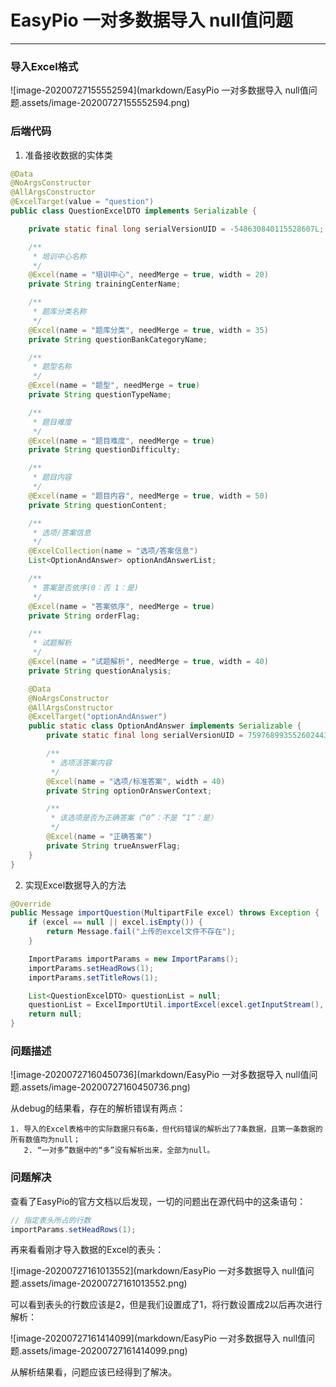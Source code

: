 # EasyPio 一对多数据导入 null值问题

---

### 导入Excel格式

![image-20200727155552594](markdown/EasyPio 一对多数据导入 null值问题.assets/image-20200727155552594.png)

### 后端代码

1. 准备接收数据的实体类

```java
@Data
@NoArgsConstructor
@AllArgsConstructor
@ExcelTarget(value = "question")
public class QuestionExcelDTO implements Serializable {

    private static final long serialVersionUID = -548630840115528607L;

    /**
     * 培训中心名称
     */
    @Excel(name = "培训中心", needMerge = true, width = 20)
    private String trainingCenterName;

    /**
     * 题库分类名称
     */
    @Excel(name = "题库分类", needMerge = true, width = 35)
    private String questionBankCategoryName;

    /**
     * 题型名称
     */
    @Excel(name = "题型", needMerge = true)
    private String questionTypeName;

    /**
     * 题目难度
     */
    @Excel(name = "题目难度", needMerge = true)
    private String questionDifficulty;

    /**
     * 题目内容
     */
    @Excel(name = "题目内容", needMerge = true, width = 50)
    private String questionContent;

    /**
     * 选项/答案信息
     */
    @ExcelCollection(name = "选项/答案信息")
    List<OptionAndAnswer> optionAndAnswerList;

    /**
     * 答案是否依序(0：否 1：是)
     */
    @Excel(name = "答案依序", needMerge = true)
    private String orderFlag;

    /**
     * 试题解析
     */
    @Excel(name = "试题解析", needMerge = true, width = 40)
    private String questionAnalysis;

    @Data
    @NoArgsConstructor
    @AllArgsConstructor
    @ExcelTarget("optionAndAnswer")
    public static class OptionAndAnswer implements Serializable {
        private static final long serialVersionUID = 7597689935526024438L;

        /**
         * 选项活答案内容
         */
        @Excel(name = "选项/标准答案", width = 40)
        private String optionOrAnswerContext;

        /**
         * 该选项是否为正确答案（“0”：不是 “1”：是）
         */
        @Excel(name = "正确答案")
        private String trueAnswerFlag;
    }
}
```

2. 实现Excel数据导入的方法

```java
@Override
public Message importQuestion(MultipartFile excel) throws Exception {
    if (excel == null || excel.isEmpty()) {
        return Message.fail("上传的excel文件不存在");
    }

    ImportParams importParams = new ImportParams();
    importParams.setHeadRows(1);
    importParams.setTitleRows(1);

    List<QuestionExcelDTO> questionList = null;
    questionList = ExcelImportUtil.importExcel(excel.getInputStream(), QuestionExcelDTO.class, importParams);
    return null;
}
```

### 问题描述

![image-20200727160450736](markdown/EasyPio 一对多数据导入 null值问题.assets/image-20200727160450736.png)

从debug的结果看，存在的解析错误有两点：

    1. 导入的Excel表格中的实际数据只有6条，但代码错误的解析出了7条数据，且第一条数据的所有数值均为null；
       2. “一对多”数据中的“多”没有解析出来，全部为null。

### 问题解决

查看了EasyPio的官方文档以后发现，一切的问题出在源代码中的这条语句：

```java
// 指定表头所占的行数
importParams.setHeadRows(1);
```

再来看看刚才导入数据的Excel的表头：

![image-20200727161013552](markdown/EasyPio 一对多数据导入 null值问题.assets/image-20200727161013552.png)

可以看到表头的行数应该是2，但是我们设置成了1，将行数设置成2以后再次进行解析：

![image-20200727161414099](markdown/EasyPio 一对多数据导入 null值问题.assets/image-20200727161414099.png)

从解析结果看，问题应该已经得到了解决。